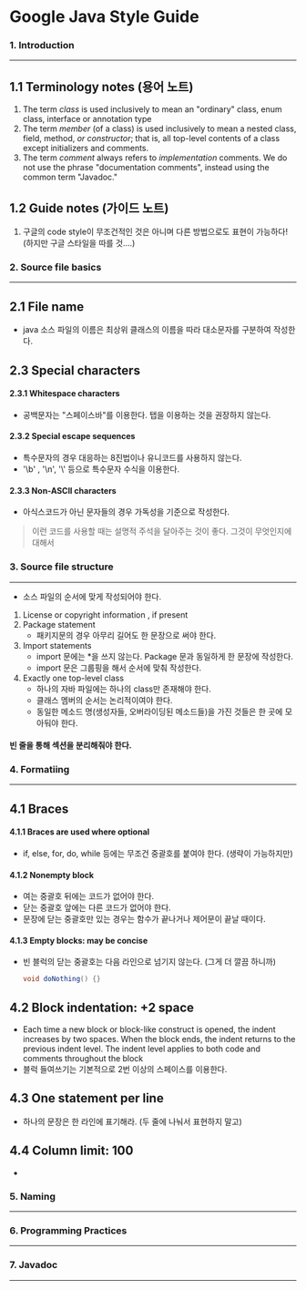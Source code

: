 # Google Java Style Guide



### 1. Introduction 

---

## 1.1 Terminology notes (용어 노트)

1. The term *class* is used inclusively to mean an "ordinary" class, enum class, interface or annotation type 
2. The term *member* (of a class) is used inclusively to mean a nested class, field, method, *or constructor*; that is, all top-level contents of a class except initializers and comments.
3. The term *comment* always refers to *implementation* comments. We do not use the phrase "documentation comments", instead using the common term "Javadoc."

## 1.2 Guide notes (가이드 노트)

1. 구글의 code style이 무조건적인 것은 아니며 다른 방법으로도 표현이 가능하다! (하지만 구글 스타일을 따를 것....)



### 2. Source file basics

---

## 2.1 File name

* java 소스 파일의 이름은 최상위 클래스의 이름을 따라 대소문자를 구분하여 작성한다. 

## 2.3 Special characters

#### 2.3.1  Whitespace characters

* 공백문자는 "스페이스바"를 이용한다. 탭을 이용하는 것을 권장하지 않는다. 

#### 2.3.2 Special escape sequences

* 특수문자의 경우 대응하는 8진법이나 유니코드를 사용하지 않는다. 
* '\b' , '\n', '\\\'  등으로 특수문자 수식을 이용한다. 

#### 2.3.3 Non-ASCII characters 

* 아식스코드가 아닌 문자들의 경우 가독성을 기준으로 작성한다. 

> 이런 코드를 사용할 때는 설명적 주석을 달아주는 것이 좋다. 그것이 무엇인지에 대해서 

### 3. Source file structure

---

* 소스 파일의  순서에 맞게 작성되어야 한다. 

1. License or copyright information , if present 
2. Package statement 
   * 패키지문의 경우 아무리 길어도 한 문장으로 써야 한다. 
3. Import statements
   * import 문에는 *을 쓰지 않는다. Package 문과 동일하게 한 문장에 작성한다.
   * import 문은 그룹핑을 해서 순서에 맞춰 작성한다. 
4. Exactly one top-level class
   * 하나의 자바 파일에는 하나의 class만 존재해야 한다. 
   * 클래스 멤버의 순서는 논리적이여야 한다. 
   * 동일한 메소드 명(생성자들, 오버라이딩된 메소드들)을 가진 것들은 한 곳에 모아둬야 한다.  

#### 빈 줄을 통해 섹션을 분리해줘야 한다. 

### 4. Formatiing 

---

## 4.1 Braces

#### 4.1.1 Braces are used where optional

* if, else, for, do, while 등에는 무조건 중괄호를 붙여야 한다. (생략이 가능하지만)

#### 4.1.2 Nonempty block

* 여는 중괄호 뒤에는 코드가 없어야 한다. 
* 닫는 중괄호 앞에는 다른 코드가 없어야 한다. 
* 문장에 닫는 중괄호만 있는 경우는 함수가 끝나거나 제어문이 끝날 때이다. 

#### 4.1.3 Empty blocks: may be concise

* 빈 블럭의 닫는 중괄호는 다음 라인으로 넘기지 않는다. (그게 더 깔끔 하니까)

  ```java
  void doNothing() {}
  ```

## 4.2 Block indentation: +2 space

* Each time a new block or block-like construct is opened, the indent increases by two spaces. When the block ends, the indent returns to the previous indent level. The indent level applies to both code and comments throughout the block
* 블럭 들여쓰기는 기본적으로 2번 이상의 스페이스를 이용한다. 

## 4.3 One statement per line

* 하나의 문장은 한 라인에 표기해라. (두 줄에 나눠서 표현하지 말고)

## 4.4 Column limit: 100

* 



### 5. Naming

---



### 6. Programming Practices

---



### 7. Javadoc

---

